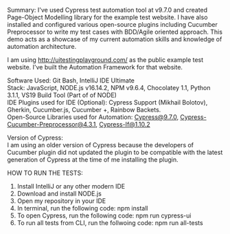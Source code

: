 Summary:
I've used Cypress test automation tool at v9.7.0 and created Page-Object Modelling library for the example test website. I have also installed and configured various open-source plugins including Cucumber Preprocessor to write my test cases with BDD/Agile oriented approach.  This demo acts as a showcase of my current automation skills and knowledge of automation architecture. 

I am using http://uitestingplayground.com/ as the public example test website. I've built the Automation Framework for that website. 

Software Used: Git Bash, IntelliJ IDE Ultimate<br>
Stack: JavaScript, NODE.js v16.14.2, NPM v9.6.4, Chocolatey 1.1, Python 3.1.1, VS19 Build Tool (Part of of NODE)<br>
IDE Plugins used for IDE (Optional): Cypress Support (Mikhail Bolotov), Gherkin, Cucumber.js, Cucumber +, Rainbow Backets. <br>
Open-Source Libraries used for Automation: Cypress@9.7.0, Cypress-Cucumber-Preprocessor@4.3.1, Cypress-If@1.10.2<br>

Version of Cypress:<br>
I am using an older version of Cypress because the developers of Cucumber plugin did not updated the plugin to be compatible with the latest generation of Cypress at the time of me installing the plugin. 

HOW TO RUN THE TESTS:<br>
1. Install IntelliJ or any other modern IDE
2. Download and install NODE.js
3. Open my repository in your IDE
4. In terminal, run the following code: npm install
5. To open Cypress, run the following code: npm run cypress-ui
6. To run all tests from CLI, run the follwoing code: npm run all-tests
